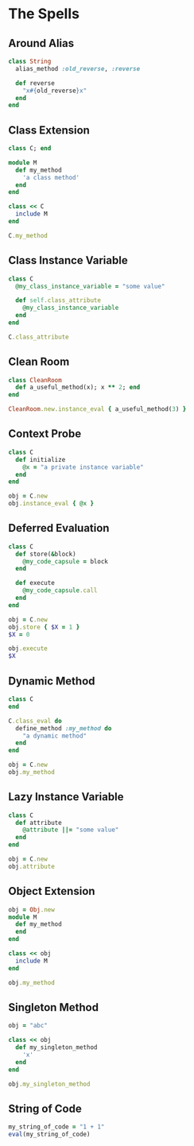# The Spells

## Around Alias

```ruby
class String
  alias_method :old_reverse, :reverse

  def reverse
    "x#{old_reverse}x"
  end
end
```

## Class Extension

```ruby
class C; end

module M
  def my_method
    'a class method'
  end
end

class << C
  include M
end

C.my_method
```

## Class Instance Variable

```ruby
class C
  @my_class_instance_variable = "some value"

  def self.class_attribute
    @my_class_instance_variable
  end
end

C.class_attribute
```

## Clean Room

```ruby
class CleanRoom
  def a_useful_method(x); x ** 2; end
end

CleanRoom.new.instance_eval { a_useful_method(3) }
```

## Context Probe

```ruby
class C
  def initialize
    @x = "a private instance variable"
  end
end

obj = C.new
obj.instance_eval { @x }
```


## Deferred Evaluation

```ruby
class C
  def store(&block)
    @my_code_capsule = block
  end

  def execute
    @my_code_capsule.call
  end
end

obj = C.new
obj.store { $X = 1 }
$X = 0

obj.execute
$X
```

## Dynamic Method

```ruby
class C
end

C.class_eval do
  define_method :my_method do
    "a dynamic method"
  end
end

obj = C.new
obj.my_method
```

## Lazy Instance Variable

```ruby
class C
  def attribute
    @attribute ||= "some value"
  end
end

obj = C.new
obj.attribute
```

## Object Extension

```ruby
obj = Obj.new
module M
  def my_method
  end
end

class << obj
  include M
end

obj.my_method

```
## Singleton Method

```ruby
obj = "abc"

class << obj
  def my_singleton_method
    'x'
  end
end

obj.my_singleton_method
```
## String of Code

```ruby
my_string_of_code = "1 + 1"
eval(my_string_of_code)
```
